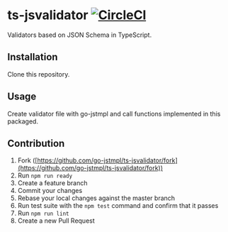 # ts-jsvalidator [![CircleCI](https://circleci.com/gh/go-jstmpl/ts-jsvalidator.svg?style=svg)](https://circleci.com/gh/go-jstmpl/ts-jsvalidator)

Validators based on JSON Schema in TypeScript.

## Installation

Clone this repository.

## Usage

Create validator file with go-jstmpl and call functions implemented in this packaged.

## Contribution

1. Fork ([https://github.com/go-jstmpl/ts-jsvalidator/fork](https://github.com/go-jstmpl/ts-jsvalidator/fork))
1. Run `npm run ready`
1. Create a feature branch
1. Commit your changes
1. Rebase your local changes against the master branch
1. Run test suite with the `npm test` command and confirm that it passes
1. Run `npm run lint`
1. Create a new Pull Request
